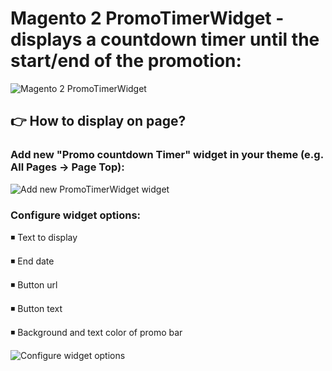# Magento 2 PromoTimerWidget - displays a countdown timer until the start/end of the promotion:
![Magento 2 PromoTimerWidget](https://github.com/jq91/M2_PromoTimerWidget/blob/master/README-assets/timer-front.png)

## :point_right: How to display on page? 
### Add new "Promo countdown Timer" widget in your theme (e.g. All Pages -> Page Top):
![Add new PromoTimerWidget widget](https://github.com/jq91/M2_PromoTimerWidget/blob/master/README-assets/new-widget.png)

### Configure widget options:

:black_medium_small_square: Text to display

:black_medium_small_square: End date

:black_medium_small_square: Button url

:black_medium_small_square: Button text

:black_medium_small_square: Background and text color of promo bar

![Configure widget options](https://github.com/jq91/M2_PromoTimerWidget/blob/master/README-assets/widget-options.png)

